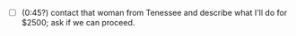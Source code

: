 
 - [ ] (0:45?) contact that woman from Tenessee and describe what I'll do for $2500; ask if we can proceed.
 